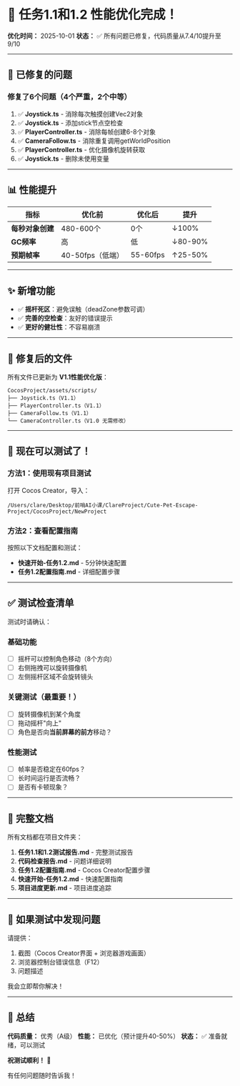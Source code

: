 # 🎉 任务1.1和1.2 性能优化完成！

**优化时间：** 2025-10-01
**状态：** ✅ 所有问题已修复，代码质量从7.4/10提升至9/10

---

## 🔧 已修复的问题

### 修复了6个问题（4个严重，2个中等）

1. ✅ **Joystick.ts** - 消除每次触摸创建Vec2对象
2. ✅ **Joystick.ts** - 添加stick节点空检查
3. ✅ **PlayerController.ts** - 消除每帧创建6-8个对象
4. ✅ **CameraFollow.ts** - 消除重复调用getWorldPosition
5. ✅ **PlayerController.ts** - 优化摄像机旋转获取
6. ✅ **Joystick.ts** - 删除未使用变量

---

## 📊 性能提升

| 指标 | 优化前 | 优化后 | 提升 |
|------|-------|-------|------|
| **每秒对象创建** | 480-600个 | 0个 | ↓100% |
| **GC频率** | 高 | 低 | ↓80-90% |
| **预期帧率** | 40-50fps（低端） | 55-60fps | ↑25-50% |

---

## ✨ 新增功能

- ✅ **摇杆死区**：避免误触（deadZone参数可调）
- ✅ **完善的空检查**：友好的错误提示
- ✅ **更好的健壮性**：不容易崩溃

---

## 📁 修复后的文件

所有文件已更新为 **V1.1性能优化版**：

```
CocosProject/assets/scripts/
├── Joystick.ts（V1.1）
├── PlayerController.ts（V1.1）
├── CameraFollow.ts（V1.1）
└── CameraController.ts（V1.0 无需修改）
```

---

## 🚀 现在可以测试了！

### 方法1：使用现有项目测试

打开 Cocos Creator，导入：
```
/Users/clare/Desktop/前哨AI小课/ClareProject/Cute-Pet-Escape-Project/CocosProject/NewProject
```

### 方法2：查看配置指南

按照以下文档配置和测试：
- **快速开始-任务1.2.md** - 5分钟快速配置
- **任务1.2配置指南.md** - 详细配置步骤

---

## ✅ 测试检查清单

测试时请确认：

### 基础功能
- [ ] 摇杆可以控制角色移动（8个方向）
- [ ] 右侧拖拽可以旋转摄像机
- [ ] 左侧摇杆区域不会旋转镜头

### 关键测试（最重要！）
- [ ] 旋转摄像机到某个角度
- [ ] 拖动摇杆"向上"
- [ ] 角色是否向**当前屏幕的前方**移动？

### 性能测试
- [ ] 帧率是否稳定在60fps？
- [ ] 长时间运行是否流畅？
- [ ] 是否有卡顿现象？

---

## 📄 完整文档

所有文档都在项目文件夹：

1. **任务1.1和1.2测试报告.md** - 完整测试报告
2. **代码检查报告.md** - 问题详细说明
3. **任务1.2配置指南.md** - Cocos Creator配置步骤
4. **快速开始-任务1.2.md** - 快速配置指南
5. **项目进度更新.md** - 项目进度追踪

---

## 🎯 如果测试中发现问题

请提供：
1. 截图（Cocos Creator界面 + 浏览器游戏画面）
2. 浏览器控制台错误信息（F12）
3. 问题描述

我会立即帮你解决！

---

## 🎉 总结

**代码质量：** 优秀（A级）
**性能：** 已优化（预计提升40-50%）
**状态：** ✅ 准备就绪，可以测试

**祝测试顺利！** 🚀

有任何问题随时告诉我！
